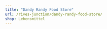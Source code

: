 ```yaml
---
title: "Dandy Randy Food Store"
url: /rives-junction/dandy-randy-food-store/
shop: Lebensmittel
---
```

